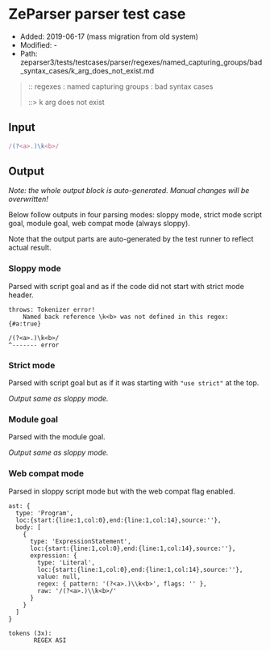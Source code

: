 # ZeParser parser test case

- Added: 2019-06-17 (mass migration from old system)
- Modified: -
- Path: zeparser3/tests/testcases/parser/regexes/named_capturing_groups/bad_syntax_cases/k_arg_does_not_exist.md

> :: regexes : named capturing groups : bad syntax cases
>
> ::> k arg does not exist

## Input

`````js
/(?<a>.)\k<b>/
`````

## Output

_Note: the whole output block is auto-generated. Manual changes will be overwritten!_

Below follow outputs in four parsing modes: sloppy mode, strict mode script goal, module goal, web compat mode (always sloppy).

Note that the output parts are auto-generated by the test runner to reflect actual result.

### Sloppy mode

Parsed with script goal and as if the code did not start with strict mode header.

`````
throws: Tokenizer error!
    Named back reference \k<b> was not defined in this regex: {#a:true}

/(?<a>.)\k<b>/
^------- error
`````

### Strict mode

Parsed with script goal but as if it was starting with `"use strict"` at the top.

_Output same as sloppy mode._

### Module goal

Parsed with the module goal.

_Output same as sloppy mode._

### Web compat mode

Parsed in sloppy script mode but with the web compat flag enabled.

`````
ast: {
  type: 'Program',
  loc:{start:{line:1,col:0},end:{line:1,col:14},source:''},
  body: [
    {
      type: 'ExpressionStatement',
      loc:{start:{line:1,col:0},end:{line:1,col:14},source:''},
      expression: {
        type: 'Literal',
        loc:{start:{line:1,col:0},end:{line:1,col:14},source:''},
        value: null,
        regex: { pattern: '(?<a>.)\\k<b>', flags: '' },
        raw: '/(?<a>.)\\k<b>/'
      }
    }
  ]
}

tokens (3x):
       REGEX ASI
`````

